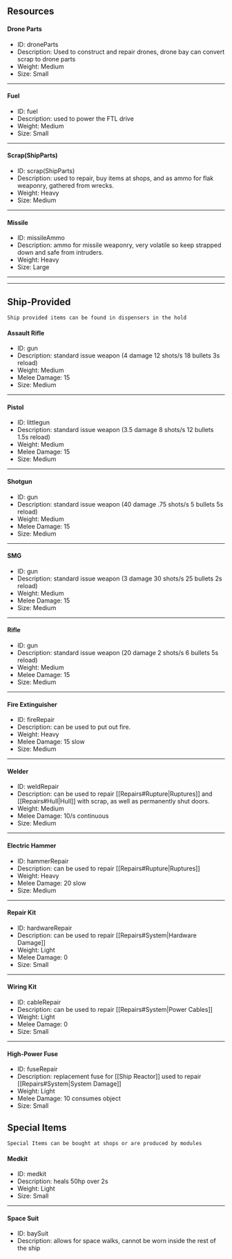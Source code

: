 ## Resources
#### Drone Parts
- ID: droneParts
- Description: Used to construct and repair drones, drone bay can convert scrap to drone parts
- Weight: Medium
- Size: Small

-------------
#### Fuel
- ID: fuel
- Description: used to power the FTL drive
- Weight: Medium
- Size: Small

-------------
#### Scrap(ShipParts)
- ID: scrap(ShipParts)
- Description: used to repair, buy items at shops, and as ammo for flak weaponry, gathered from wrecks. 
- Weight: Heavy
- Size: Medium

--------
#### Missile
- ID: missileAmmo
- Description: ammo for missile weaponry, very volatile so keep strapped down and safe from intruders.
- Weight: Heavy
- Size: Large

----------------
-----------
## Ship-Provided
	Ship provided items can be found in dispensers in the hold

#### Assault Rifle
- ID: gun
- Description: standard issue weapon (4 damage 12 shots/s 18 bullets 3s reload)
- Weight: Medium 
- Melee Damage: 15
- Size: Medium

-------------
#### Pistol
- ID: littlegun
- Description: standard issue weapon (3.5 damage 8 shots/s 12 bullets 1.5s reload)
- Weight: Medium 
- Melee Damage: 15
- Size: Medium

-------------
#### Shotgun
- ID: gun
- Description: standard issue weapon (40 damage .75 shots/s 5 bullets 5s reload)
- Weight: Medium 
- Melee Damage: 15
- Size: Medium

-------------
#### SMG
- ID: gun
- Description: standard issue weapon (3 damage 30 shots/s 25 bullets 2s reload)
- Weight: Medium 
- Melee Damage: 15
- Size: Medium

-------------
#### Rifle
- ID: gun
- Description: standard issue weapon (20 damage 2 shots/s 6 bullets 5s reload)
- Weight: Medium 
- Melee Damage: 15
- Size: Medium

-------------
#### Fire Extinguisher
- ID: fireRepair 
- Description: can be used to put out fire.
- Weight: Heavy
- Melee Damage: 15 slow 
- Size: Medium

------------
#### Welder
- ID: weldRepair
- Description: can be used to repair [[Repairs#Rupture|Ruptures]] and [[Repairs#Hull|Hull]] with scrap, as well as permanently shut doors.
- Weight: Medium 
- Melee Damage: 10/s continuous 
- Size: Medium

------------
#### Electric Hammer
- ID: hammerRepair 
- Description: can be used to repair [[Repairs#Rupture|Ruptures]]
- Weight: Heavy
- Melee Damage: 20 slow
- Size: Medium

--------------
#### Repair Kit
- ID: hardwareRepair
- Description: can be used to repair [[Repairs#System|Hardware Damage]]
- Weight: Light
- Melee Damage: 0
- Size: Small

----------
#### Wiring Kit
- ID: cableRepair
- Description: can be used to repair [[Repairs#System|Power Cables]]
- Weight: Light
- Melee Damage: 0 
- Size: Small

--------
#### High-Power Fuse
- ID: fuseRepair 
- Description: replacement fuse for [[Ship Reactor]] used to repair [[Repairs#System|System Damage]]
- Weight: Light
- Melee Damage: 10 consumes object
- Size: Small


## Special Items
	Special Items can be bought at shops or are produced by modules

#### Medkit
- ID: medkit
- Description: heals 50hp over 2s
- Weight: Light 
- Size: Small

----------
#### Space Suit
- ID: baySuit
- Description: allows for space walks, cannot be worn inside the rest of the ship
